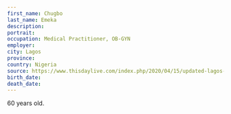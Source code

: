 ```yaml
---
first_name: Chugbo
last_name: Emeka
description: 
portrait: 
occupation: Medical Practitioner, OB-GYN
employer: 
city: Lagos
province: 
country: Nigeria
source: https://www.thisdaylive.com/index.php/2020/04/15/updated-lagos-doctor-treating-covid-19-patient-dies-of-virus/
birth_date: 
death_date: 
---
```


60 years old.
